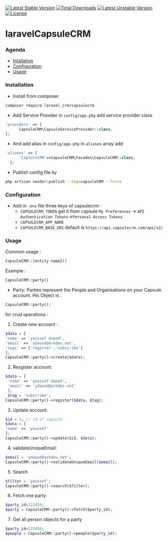 [![Latest Stable Version](https://poser.pugx.org/phpunit/phpunit/v)](//packagist.org/packages/phpunit/phpunit) [![Total Downloads](https://poser.pugx.org/phpunit/phpunit/downloads)](//packagist.org/packages/phpunit/phpunit) [![Latest Unstable Version](https://poser.pugx.org/phpunit/phpunit/v/unstable)](//packagist.org/packages/phpunit/phpunit) [![License](https://poser.pugx.org/phpunit/phpunit/license)](//packagist.org/packages/phpunit/phpunit)

# laravelCapsuleCRM
### Agenda
  * [Intallation]()
  * [Configuration]()
  * [Usage]()
### Installation 
   * Install from composer 
   ````bash 
   composer require laravel_crm/capsulecrm
   ````
   * Add Service Provider in ```config/app.php```  add service provider class
   ```php 
   'providers' => [
         CapsuleCRM\CapsuleServiceProvider::class,
   ];
   ``` 
   * And add alias in ```config/app.php``` in ```aliases``` array add 
   ```php
   'aliases' => [
         'CapsuleCRM'=>CapsuleCRM\Facades\CapsuleCRM::class,
     ];
   ```
   * Publish config file by 
   ```bash
   php artisan vendor:publish --tag=capsuleCRM --force
   ```
### Configuration
   * Add in ```.env``` file three keys of capsulecrm :
        * ```CAPSULECRM_TOKEN``` get it from capsule ```My Preferences``` -> ```API Authentication Tokens```->```Personal Access Tokens```
        * ```CAPSULECRM_APP_NAME```
        * ```CAPSULECRM_BASE_URI``` default is ```https://api.capsulecrm.com/api/v2/```      
### Usage
Common usage :
```php
CapsuleCRM::{entity name}()
````
Example :
```php 
CapsuleCRM::party()
```
   * Party:
   Parties represent the People and Organisations on your Capsule account.
   His Object is :
   ```php
   CapsuleCRM::party();
   ```
   for crud operations :
   
   1. Create new account :
   ```php 
   $data = [
   'name' => 'youssef daood',
   'email' => 'ydaood@arkdev.net',
   'tags' => ['register','subscribe']
   ];
   CapsuleCRM::party()->create($data);
   ```
   
   2. Resgister account:
  ```php
  $data = [
   'name' => 'youssef daood',
   'email' => 'ydaood@arkdev.net'
   ];
   $tag = 'subscribe';
  CapsuleCRM::party()->register($data, $tag);
  ```
  3. Update account:
  ```php
  $id = 1; // id of capsule
  $data = [
  'name' => 'youssef'
  ];
  CapsuleCRM::party()->update($id, $data);
  ```
  4. validateUniqueEmail:
  ```php  
  $email = 'ydaood@arkdev.net';
  CapsuleCRM::party()->validateUniqueEmail($email);
  ``` 
  5. Search
  ```php  
  $filter = 'youssef';
  CapsuleCRM::party()->search($filter);
  ``` 
  6. Fetch one party
  ```php  
  $party_id=123456;
  $party = CapsuleCRM::party()->fetch($party_id);
  ``` 
  7. Get all person objects for a party
  ```php  
  $party_id=123456;
  $people = CapsuleCRM::party()->people($party_id);
  ``` 
   

